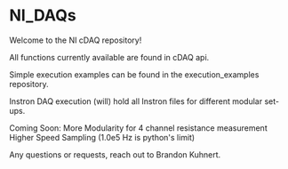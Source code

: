 # NI_DAQs

Welcome to the NI cDAQ repository! 

All functions currently available are found in cDAQ api.

Simple execution examples can be found in the execution_examples repository.

Instron DAQ execution (will) hold all Instron files for different modular set-ups.

Coming Soon:
	More Modularity for 4 channel resistance measurement
	Higher Speed Sampling (1.0e5 Hz is python's limit)

Any questions or requests, reach out to Brandon Kuhnert.